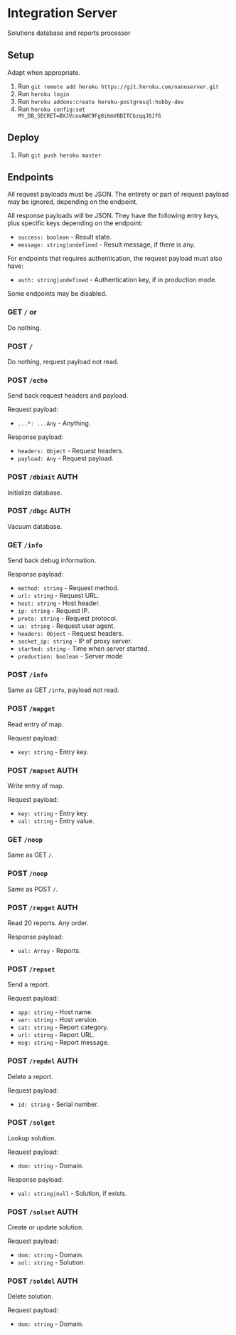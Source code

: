# Integration Server

Solutions database and reports processor

## Setup

Adapt when appropriate.

1. Run `git remote add heroku https://git.heroku.com/nanoserver.git`
2. Run `heroku login`
3. Run `heroku addons:create heroku-postgresql:hobby-dev`
3. Run `heroku config:set MY_DB_SECRET=BXJVcouAWC9Fg8iKmVBDITCbzqqJ8Jf6`

## Deploy

1. Run `git push heroku master`

## Endpoints

All request payloads must be JSON. The entirety or part of request payload may
be ignored, depending on the endpoint.

All response payloads will be JSON. They have the following entry keys, plus
specific keys depending on the endpoint:
- `success: boolean` - Result state.
- `message: string|undefined` - Result message, if there is any.

For endpoints that requires authentication, the request payload must also have:
- `auth: string|undefined` - Authentication key, if in production mode.

Some endpoints may be disabled.

### GET `/` or 

Do nothing.

### POST `/`

Do nothing, request payload not read.

### POST `/echo`

Send back request headers and payload.

Request payload:
- `...*: ...Any` - Anything.

Response payload:
- `headers: Object` - Request headers.
- `payload: Any` - Request payload.

### POST `/dbinit` AUTH

Initialize database.

### POST `/dbgc` AUTH

Vacuum database.

### GET `/info`

Send back debug information.

Response payload:
- `method: string` - Request method.
- `url: string` - Request URL.
- `host: string` - Host header.
- `ip: string` - Request IP.
- `proto: string` - Request protocol.
- `ua: string` - Request user agent.
- `headers: Object` - Request headers.
- `socket_ip: string` - IP of proxy server.
- `started: string` - Time when server started.
- `production: boolean` - Server mode

### POST `/info`

Same as GET `/info`, payload not read.

### POST `/mapget`

Read entry of map.

Request payload:
- `key: string` - Entry key.

### POST `/mapset` AUTH

Write entry of map.

Request payload:
- `key: string` - Entry key.
- `val: string` - Entry value.

### GET `/noop`

Same as GET `/`.

### POST `/noop`

Same as POST `/`.

### POST `/repget` AUTH

Read 20 reports. Any order.

Response payload:
- `val: Array` - Reports.

### POST `/repset`

Send a report.

Request payload:
- `app: string` - Host name.
- `ver: string` - Host version.
- `cat: string` - Report category.
- `url: stirng` - Report URL.
- `msg: string` - Report message.

### POST `/repdel` AUTH

Delete a report.

Request payload:
- `id: string` - Serial number.

### POST `/solget`

Lookup solution.

Request payload:
- `dom: string` - Domain.

Response payload:
- `val: string|null` - Solution, if exists.

### POST `/solset` AUTH

Create or update solution.

Request payload:
- `dom: string` - Domain.
- `sol: string` - Solution.

### POST `/soldel` AUTH

Delete solution.

Request payload:
- `dom: string` - Domain.
